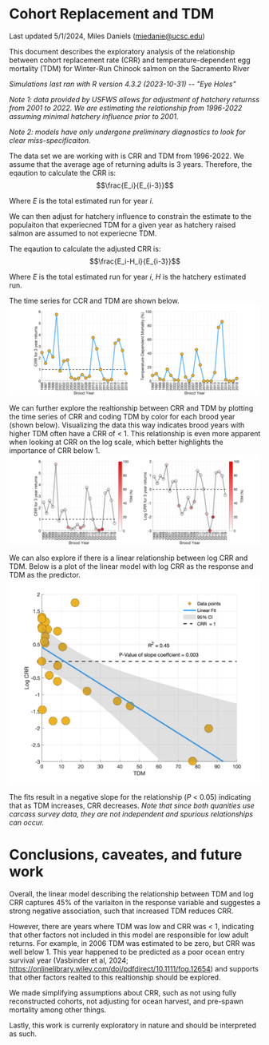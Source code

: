# Cohort Replacement and TDM 
Last updated 5/1/2024, Miles Daniels (miedanie@ucsc.edu)

This document describes the exploratory analysis of the relationship between cohort replacement rate (CRR) and temperature-dependent egg mortality (TDM) for Winter-Run Chinook salmon on the Sacramento River

_Simulations last ran with R version 4.3.2 (2023-10-31) -- "Eye Holes"_

_Note 1: data provided by USFWS allows for adjustment of hatchery returnss from 2001 to 2022. We are estimating the relationship from 1996-2022 assuming minimal hatchery influence prior to 2001._

_Note 2: models have only undergone preliminary diagnostics to look for clear miss-specificaiton._

The data set we are working with is CRR and TDM from 1996-2022. We assume that the average age of returning adults is 3 years.
Therefore, the eqaution to calculate the  CRR is:  $$\frac{E_i}{E_{i-3}}$$

Where _E_ is the total estimated run for year _i_.

We can then adjust for hatchery influence to constrain the estimate to the populaiton that experiecned TDM for a given year as hatchery raised salmon are assumed to not experiecne TDM.

The eqaution to calculate the adjusted CRR is:  $$\frac{E_i-H_i}{E_{i-3}}$$

Where _E_ is the total estimated run for year _i_, _H_ is the hatchery estimated run.

The time series for CCR and TDM are shown below. 
![plot](Raw_CRR_and_TDM_5_1_24.png)

We can further explore the realtionship between CRR and TDM by plotting the time series of CRR and coding TDM by color for each brood year (shown below). Visualizing the data this way indicates brood years with higher TDM often have a CRR of < 1. This relationship is even more apparent when looking at CRR on the log scale, which better highlights the importance of CRR below 1.
![plot](TDM_Color_Coded_CRR_5_1_24.png)

We can also explore if there is a linear relationship between log CRR and TDM. Below is a plot of the linear model with log CRR as the response and TDM as the predictor.
![plot](Linear_Model_CRR_TDM_5_1_24.png)

The fits result in a negative slope for the relationship (_P_ < 0.05) indicating that as TDM increases, CRR decreases. _Note that since both quanities use carcass survey data, they are not independent and spurious relationships can occur._ 
# Conclusions, caveates, and future work 

Overall, the linear model describing the relationship between TDM and log CRR captures 45% of the variaiton in the response variable and suggestes a strong negative association, such that increased TDM reduces CRR.

However, there are years where TDM was low and CRR was < 1, indicating that other factors not included in this model are responsible for low adult returns. For example, in 2006 TDM was estimated to be zero, but CRR was well below 1. This year happened to be predicted as a poor ocean entry survival year (Vasbinder et al, 2024; https://onlinelibrary.wiley.com/doi/pdfdirect/10.1111/fog.12654) and supports that other factors realted to this realtionship should be explored.

We  made simplifying assumptions about CRR, such as not using fully reconstructed cohorts, not adjusting for ocean harvest, and pre-spawn mortality among other things. 

Lastly, this work is currenly exploratory in nature and should be interpreted as such.
